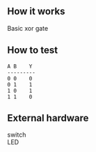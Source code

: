 <!---

This file is used to generate your project datasheet. Please fill in the information below and delete any unused
sections.

You can also include images in this folder and reference them in the markdown. Each image must be less than
512 kb in size, and the combined size of all images must be less than 1 MB.
-->

## How it works

Basic xor gate

## How to test

```
A B    Y 
--------- 
0 0    0  
0 1    1 
1 0    1 
1 1    0 
```
## External hardware

switch <br>
LED
